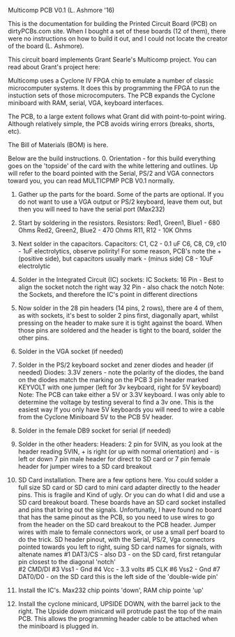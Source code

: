 Multicomp PCB V0.1 (L. Ashmore '16)

This is the documentation for building the Printed Circuit Board (PCB) on dirtyPCBs.com site.  When I bought a set of these boards (12 of them),
there were no instructions on how to build it out, and I could not locate the creator of the board (L. Ashmore).  

This circuit board implements Grant Searle's Multicomp project.  You can read about Grant's project here:

Multicomp uses a Cyclone IV FPGA chip to emulate a number of classic microcomputer systems.  It does this by programming the FPGA to run the instuction
sets of those microcomputers.  The PCB expands the Cyclone miniboard with RAM, serial, VGA, keyboard interfaces.

The PCB, to a large extent follows what Grant did with point-to-point wiring.  Although relatively simple, the PCB avoids wiring errors (breaks, shorts, etc).

The Bill of Materials (BOM) is here.

Below are the build instructions.
0.  Orientation - for this build everything goes on the 'topside' of the card with the white lettering and outlines. Up will refer to the board pointed with the
	Serial, PS/2 and VGA connectors toward you, you can read MULTICPMP PCB V0.1 normally.


1.  Gather up the parts for the board.  Some of the parts are optional.  If you do not want to use a VGA output or PS/2 keyboard, leave them out, but then
	you will need to have the serial port (Max232)

2.  Start by soldering in the resistors.
	Resistors:  Red1, Green1, Blue1 - 680 Ohms
				Red2, Green2, Blue2 - 470 Ohms
				R11, R12 - 10K Ohms
				
3.  Next solder in the capacitors.
	Capacitors:	C1, C2 - 0.1 uF
				C6, C8, C9, c10 - 1uF electrolytics, observe polirity! For some reason, PCB's note the + (positive side), but capacitors usually mark - (minus side)
				C8 - 10uF electrolytic
				
4.  Solder in the Integrated Circuit (IC) sockets:
	IC Sockets:	16 Pin	- Best to align the socket notch the right way
				32 Pin - also chack the notch
				Note: the Sockets, and therefore the IC's point in different directions
				
5.  Now solder in the 28 pin headers (14 pins, 2 rows), there are 4 of them, as with sockets, it's best to solder 2 pins first, diagonally apart, whilst
	pressing on the header to make sure it is tight against the board.  When those pins are soldered and the header is tight to the board, solder the other pins.
	
6.  Solder in the VGA socket (if needed)

7.  Solder in the PS/2 keyboard socket and zener diodes and header (if needed)
	Diodes:	3.3V zeners - note the polarity of the diodes, the band on the diodes match the marking on the PCB
			3 pin header marked KEYVOLT with one jumper (left for 3v keyboard, right for 5V keyboard)
	Note:  The PCB can take either a 5V or 3.3V keyboard.  I was only able to determine the voltage by testing several to find a 3v one.  This is the easiest way
			If you only have 5V keyboards you will need to wire a cable from the Cyclone Miniboard 5V to the PCB 5V header.

8.  Solder in the female DB9 socket for serial (if needed)

9.  Solder in the other headers:
	Headers:	2 pin for 5VIN, as you look at the header reading 5VIN, + is right (or up with normal orientation) and - is left or down 
				7 pin male header for direct to SD card or
				7 pin female header for jumper wires to a SD card breakout
				
10.  SD Card installation.  There are a few options here.  You could solder a full size SD card or SD card to mini card adapter directly to the header pins.  This is fragile and 
	 Kind of ugly.  Or you can do what I did and use a SD card breakout board.  These boards have an SD card socket installed and pins that bring out the signals.
	 Unfortunatly, I have found no board that has the same pinout as the PCB, so you need to use wires to go from the header on the SD card breakout to the PCB header.
	 Jumper wires with male to female connectors work, or use a small perf board to do the trick.
	 SD header pinout, with the Serial, PS/2, Vga connectors pointed towards you left to right, suing SD card names for signals, with altenate names
		#1	DAT3/CS - also D3 - on the SD card, first retangular pin closest to the diagonal 'notch'  
		#2	CMD/DI 
		#3	Vss1 - Gnd 
		#4	Vcc  - 3.3 volts 
		#5	CLK
		#6	Vss2 - Gnd
		#7	DAT0/D0 - on the SD card this is the left side of the 'double-wide pin'
		
		
11.  Install the IC's.  Max232 chip points 'down', RAM chip pointe 'up'

12.  Install the cyclone minicard, UPSIDE DOWN, with the barrel jack to the right.  The Upside dowm minicard will protrude past the top of the main PCB.  This allows
	 the programming header cable to be attached when the miniboard is plugged in.
	 
	 
			
			
				
			